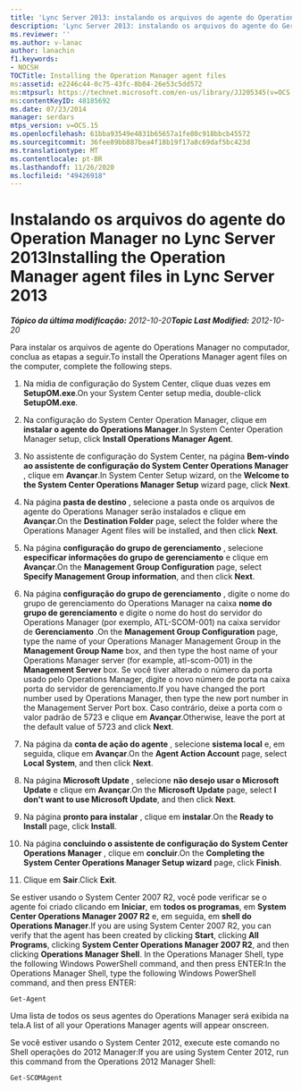 ```yaml
---
title: 'Lync Server 2013: instalando os arquivos do agente do Operation Manager'
description: 'Lync Server 2013: instalando os arquivos do agente do Gerenciador de operações.'
ms.reviewer: ''
ms.author: v-lanac
author: lanachin
f1.keywords:
- NOCSH
TOCTitle: Installing the Operation Manager agent files
ms:assetid: e2246c44-0c75-43fc-8b04-26e53c5dd572
ms:mtpsurl: https://technet.microsoft.com/en-us/library/JJ205345(v=OCS.15)
ms:contentKeyID: 48185692
ms.date: 07/23/2014
manager: serdars
mtps_version: v=OCS.15
ms.openlocfilehash: 61bba93549e4831b65657a1fe80c918bbcb45572
ms.sourcegitcommit: 36fee89bb887bea4f18b19f17a8c69daf5bc423d
ms.translationtype: MT
ms.contentlocale: pt-BR
ms.lasthandoff: 11/26/2020
ms.locfileid: "49426918"
---
```

# <a name="installing-the-operation-manager-agent-files-in-lync-server-2013"></a><span data-ttu-id="1e37d-103">Instalando os arquivos do agente do Operation Manager no Lync Server 2013</span><span class="sxs-lookup"><span data-stu-id="1e37d-103">Installing the Operation Manager agent files in Lync Server 2013</span></span>

<div data-xmlns="http://www.w3.org/1999/xhtml">

<div class="topic" data-xmlns="http://www.w3.org/1999/xhtml" data-msxsl="urn:schemas-microsoft-com:xslt" data-cs="https://msdn.microsoft.com/">

<div data-asp="https://msdn2.microsoft.com/asp">



</div>

<div id="mainSection">

<div id="mainBody"><span data-ttu-id="1e37d-104">

<span> </span></span><span class="sxs-lookup"><span data-stu-id="1e37d-104">

<span> </span></span></span>

<span data-ttu-id="1e37d-105">_**Tópico da última modificação:** 2012-10-20_</span><span class="sxs-lookup"><span data-stu-id="1e37d-105">_**Topic Last Modified:** 2012-10-20_</span></span>

<span data-ttu-id="1e37d-106">Para instalar os arquivos de agente do Operations Manager no computador, conclua as etapas a seguir.</span><span class="sxs-lookup"><span data-stu-id="1e37d-106">To install the Operations Manager agent files on the computer, complete the following steps.</span></span>

1.  <span data-ttu-id="1e37d-107">Na mídia de configuração do System Center, clique duas vezes em **SetupOM.exe**.</span><span class="sxs-lookup"><span data-stu-id="1e37d-107">On your System Center setup media, double-click **SetupOM.exe**.</span></span>

2.  <span data-ttu-id="1e37d-108">Na configuração do System Center Operation Manager, clique em **instalar o agente do Operations Manager**.</span><span class="sxs-lookup"><span data-stu-id="1e37d-108">In System Center Operation Manager setup, click **Install Operations Manager Agent**.</span></span>

3.  <span data-ttu-id="1e37d-109">No assistente de configuração do System Center, na página **Bem-vindo ao assistente de configuração do System Center Operations Manager** , clique em **Avançar**.</span><span class="sxs-lookup"><span data-stu-id="1e37d-109">In System Center Setup wizard, on the **Welcome to the System Center Operations Manager Setup** wizard page, click **Next**.</span></span>

4.  <span data-ttu-id="1e37d-110">Na página **pasta de destino** , selecione a pasta onde os arquivos de agente do Operations Manager serão instalados e clique em **Avançar**.</span><span class="sxs-lookup"><span data-stu-id="1e37d-110">On the **Destination Folder** page, select the folder where the Operations Manager Agent files will be installed, and then click **Next**.</span></span>

5.  <span data-ttu-id="1e37d-111">Na página **configuração do grupo de gerenciamento** , selecione **especificar informações do grupo de gerenciamento** e clique em **Avançar**.</span><span class="sxs-lookup"><span data-stu-id="1e37d-111">On the **Management Group Configuration** page, select **Specify Management Group information**, and then click **Next**.</span></span>

6.  <span data-ttu-id="1e37d-112">Na página **configuração do grupo de gerenciamento** , digite o nome do grupo de gerenciamento do Operations Manager na caixa **nome do grupo de gerenciamento** e digite o nome do host do servidor do Operations Manager (por exemplo, ATL-SCOM-001) na caixa servidor de **Gerenciamento** .</span><span class="sxs-lookup"><span data-stu-id="1e37d-112">On the **Management Group Configuration** page, type the name of your Operations Manager Management Group in the **Management Group Name** box, and then type the host name of your Operations Manager server (for example, atl-scom-001) in the **Management Server** box.</span></span> <span data-ttu-id="1e37d-113">Se você tiver alterado o número da porta usado pelo Operations Manager, digite o novo número de porta na caixa porta do servidor de gerenciamento.</span><span class="sxs-lookup"><span data-stu-id="1e37d-113">If you have changed the port number used by Operations Manager, then type the new port number in the Management Server Port box.</span></span> <span data-ttu-id="1e37d-114">Caso contrário, deixe a porta com o valor padrão de 5723 e clique em **Avançar**.</span><span class="sxs-lookup"><span data-stu-id="1e37d-114">Otherwise, leave the port at the default value of 5723 and click **Next**.</span></span>

7.  <span data-ttu-id="1e37d-115">Na página da **conta de ação do agente** , selecione **sistema local** e, em seguida, clique em **Avançar**.</span><span class="sxs-lookup"><span data-stu-id="1e37d-115">On the **Agent Action Account** page, select **Local System**, and then click **Next**.</span></span>

8.  <span data-ttu-id="1e37d-116">Na página **Microsoft Update** , selecione **não desejo usar o Microsoft Update** e clique em **Avançar**.</span><span class="sxs-lookup"><span data-stu-id="1e37d-116">On the **Microsoft Update** page, select **I don't want to use Microsoft Update**, and then click **Next**.</span></span>

9.  <span data-ttu-id="1e37d-117">Na página **pronto para instalar** , clique em **instalar**.</span><span class="sxs-lookup"><span data-stu-id="1e37d-117">On the **Ready to Install** page, click **Install**.</span></span>

10. <span data-ttu-id="1e37d-118">Na página **concluindo o assistente de configuração do System Center Operations Manager** , clique em **concluir**.</span><span class="sxs-lookup"><span data-stu-id="1e37d-118">On the **Completing the System Center Operations Manager Setup wizard** page, click **Finish**.</span></span>

11. <span data-ttu-id="1e37d-119">Clique em **Sair**.</span><span class="sxs-lookup"><span data-stu-id="1e37d-119">Click **Exit**.</span></span>

<span data-ttu-id="1e37d-120">Se estiver usando o System Center 2007 R2, você pode verificar se o agente foi criado clicando em **Iniciar**, em **todos os programas**, em **System Center Operations Manager 2007 R2** e, em seguida, em **shell do Operations Manager**.</span><span class="sxs-lookup"><span data-stu-id="1e37d-120">If you are using System Center 2007 R2, you can verify that the agent has been created by clicking **Start**, clicking **All Programs**, clicking **System Center Operations Manager 2007 R2**, and then clicking **Operations Manager Shell**.</span></span> <span data-ttu-id="1e37d-121">In the Operations Manager Shell, type the following Windows PowerShell command, and then press ENTER:</span><span class="sxs-lookup"><span data-stu-id="1e37d-121">In the Operations Manager Shell, type the following Windows PowerShell command, and then press ENTER:</span></span>

    Get-Agent 

<span data-ttu-id="1e37d-122">Uma lista de todos os seus agentes do Operations Manager será exibida na tela.</span><span class="sxs-lookup"><span data-stu-id="1e37d-122">A list of all your Operations Manager agents will appear onscreen.</span></span>

<span data-ttu-id="1e37d-123">Se você estiver usando o System Center 2012, execute este comando no Shell operações do 2012 Manager:</span><span class="sxs-lookup"><span data-stu-id="1e37d-123">If you are using System Center 2012, run this command from the Operations 2012 Manager Shell:</span></span>

    Get-SCOMAgent

<span data-ttu-id="1e37d-124"></div>

<span> </span>

</div>

</div>

</span><span class="sxs-lookup"><span data-stu-id="1e37d-124"></div>

<span> </span>

</div>

</div>

</span></span></div>


